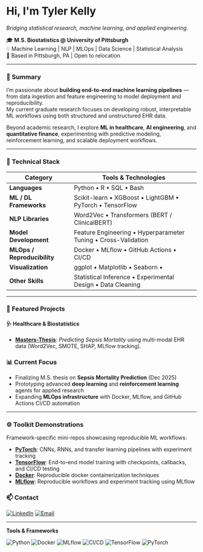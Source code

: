 <!---
tylerkelly7/tylerkelly7 is a ✨ special ✨ repository because its `README.md` (this file) appears on your GitHub profile.
You can click the Preview link to take a look at your changes.
--->

# Hi, I'm **Tyler Kelly**
*Bridging statistical research, machine learning, and applied engineering.*

🎓 **M.S. Biostatistics @ University of Pittsburgh**  
💡 Machine Learning | NLP | MLOps | Data Science | Statistical Analysis  
📍 Based in Pittsburgh, PA | Open to relocation

---

### 🧠 Summary
I’m passionate about **building end-to-end machine learning pipelines** — from data ingestion and feature engineering to model deployment and reproducibility.  
My current graduate research focuses on developing robust, interpretable ML workflows using both structured and unstructured EHR data.

Beyond academic research, I explore **ML in healthcare**, **AI engineering**, and **quantitative finance**, experimenting with predictive modeling, reinforcement learning, and scalable deployment workflows.

---

### 🧰 Technical Stack

| **Category** | **Tools & Technologies** |
|---------------|---------------------------|
| **Languages** | Python • R • SQL • Bash |
| **ML / DL Frameworks** | Scikit-learn • XGBoost • LightGBM • PyTorch • TensorFlow |
| **NLP Libraries** | Word2Vec • Transformers (BERT / ClinicalBERT) |
| **Model Development** | Feature Engineering • Hyperparameter Tuning • Cross-Validation |
| **MLOps / Reproducibility** | Docker • MLflow • GitHub Actions • CI/CD |
| **Visualization** | ggplot • Matplotlib • Seaborn •|
| **Other Skills** | Statistical Inference • Experimental Design • Data Cleaning |

---


### 📂 Featured Projects

#### 🩺 **Healthcare & Biostatistics**
- [**Masters-Thesis**](https://github.com/tylerkelly7/Masters-Thesis): *Predicting Sepsis Mortality* using multi-modal EHR data (Word2Vec, SMOTE, SHAP, MLflow tracking).

<!--
- [**Fairness in Healthcare ML**](https://github.com/tylerkelly7/Fairness-Audit): Auditing model bias across demographic subgroups.
- [**Readmission Risk Calculator**](https://github.com/tylerkelly7/Readmission-Risk): Streamlit app for patient-level readmission prediction.

#### 💹 **Quantitative Finance**
- [**Market Prediction**](https://github.com/tylerkelly7/Market_Prediction): Forecasting asset returns with ML and technical indicators.
- [**Factor Modeling & Portfolio Optimization**](https://github.com/tylerkelly7/Factor_Modeling): Fama-French-style factor construction and risk/return optimization.
- [**Reinforcement Learning for Trading**](https://github.com/tylerkelly7/Quant_Reinforcement_Learning): RL agent trained to trade in synthetic market environments.

---
-->

### 📊 Current Focus
- Finalizing M.S. thesis on **Sepsis Mortality Prediction** (Dec 2025)
- Prototyping advanced **deep learning** and **reinforcement learning** agents for applied research
- Expanding **MLOps infrastructure** with Docker, MLflow, and GitHub Actions CI/CD automation

---

### ⚙️ Toolkit Demonstrations
Framework-specific mini-repos showcasing reproducible ML workflows:

- [**PyTorch**](https://github.com/tylerkelly7/PyTorch): CNNs, RNNs, and transfer learning pipelines with experiment tracking
- [**TensorFlow**](https://github.com/tylerkelly7/TensorFlow): End-to-end model training with checkpoints, callbacks, and CI/CD testing
- [**Docker**](https://github.com/tylerkelly7/Docker): Reproducible docker containerization techniques
- [**MLflow**](https://github.com/tylerkelly7/MLflow): Reproducible workflows and experiment tracking using MLflow
<!--
- [**Spark**](https://github.com/tylerkelly7/Spark):
- [**JAX**]
- [**HPC**]
- [**Airflow**](https://github.com/tylerkelly7/Airflow): Data orchestration and scheduled retraining workflows
- [**Python Visualization**]
- [**CI/CD]
-->


### 📫 Contact
[![LinkedIn](https://img.shields.io/badge/LinkedIn-Connect-blue?logo=linkedin)](https://www.linkedin.com/in/tylerkelly7/)
[![Email](https://img.shields.io/badge/Email-tylerjkelly77%40gmail.com-red?logo=gmail)](mailto:tylerjkelly77@gmail.com)

<!--[![Resume](https://img.shields.io/badge/Resume-View-blueviolet?logo=readthedocs)](https://github.com/tylerkelly7/Masters-Thesis/blob/main/docs/Resume_General.pdf)
-->

---
**Tools & Frameworks**

![Python](https://img.shields.io/badge/Python-3.11-blue?logo=python)
![Docker](https://img.shields.io/badge/Docker-ready-blue?logo=docker)
![MLflow](https://img.shields.io/badge/MLflow-integrated-brightgreen?logo=mlflow)
![CI/CD](https://img.shields.io/badge/CI%2FCD-GitHub_Actions-orange?logo=githubactions)
![TensorFlow](https://img.shields.io/badge/TensorFlow-2.x-orange?logo=tensorflow)
![PyTorch](https://img.shields.io/badge/PyTorch-2.x-red?logo=pytorch)
